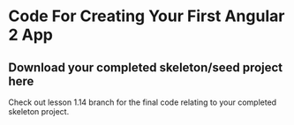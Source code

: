 # Code For Creating Your First Angular 2 App

## Download your completed skeleton/seed project here

Check out lesson 1.14 branch for the final code relating to your completed skeleton project. 
